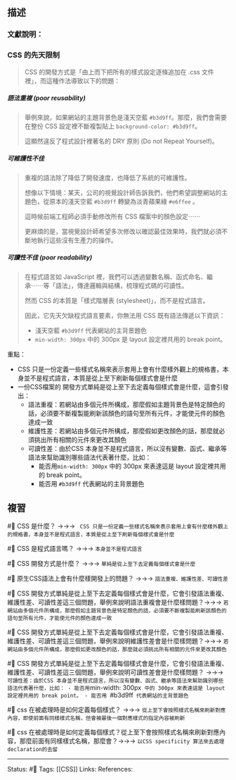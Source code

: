 

## 描述


### 文獻說明：

### CSS 的先天限制

> CSS 的開發方式是「由上而下把所有的樣式設定逐條追加在 .css 文件裡」，而這種作法導致以下的問題：

##### 語法重複 (poor reusability)

> 舉例來說，如果網站的主題背景色是淺天空藍 `#b3d9ff`。那麼，我們會需要在整份 CSS 設定裡不斷複製貼上 `background-color: #b3d9ff`。
> 
> 這顯然違反了程式設計裡著名的 DRY 原則 (Do not Repeat Yourself)。

##### 可維護性不佳

> 重複的語法除了降低了開發速度，也降低了系統的可維護性。
> 
> 想像以下情境：某天，公司的視覺設計師告訴我們，他們希望調整網站的主題色，從原本的淺天空藍 `#b3d9ff` 轉變為淡青蘋果綠 `#e6ffee` 。
> 
> 這時候前端工程師必須手動修改所有 CSS 檔案中的顏色設定⋯⋯
> 
> 更麻煩的是，當視覺設計師希望多次修改以確認最佳效果時，我們就必須不斷地執行這些沒有生產力的操作。

##### 可讀性不佳 (poor readability)

> 在程式語言如 JavaScript 裡，我們可以透過變數名稱、函式命名、繼承⋯⋯等「語法」，傳達邏輯與結構，梳理程式碼的可讀性。
> 
> 然而 CSS 的本質是「樣式階層表 (stylesheet)」，而不是程式語言。
> 
> 因此，它先天欠缺程式語言要素，你無法用 CSS 既有語法傳遞以下資訊：
> -   淺天空藍 `#b3d9ff` 代表網站的主背景題色
> -   `min-width: 300px` 中的 300px 是 layout 設定裡共用的 break point。


重點：
- CSS 只是一份定義一些樣式名稱來表示套用上會有什麼樣外觀上的規格書，本身並不是程式語言，本質是從上至下刷新每個樣式會是什麼
- 一份CSS檔案的 開發方式單純是從上至下去定義每個樣式會是什麼，這會引發出：
	- 語法重複：若網站由多個元件所構成，那麼假如主題背景色是特定顏色的話，必須要不斷複製能刷新該顏色的語句至所有元件，才能使元件的顏色達成一致
	- 維護性差：若網站由多個元件所構成，那麼假如更改顏色的話，那麼就必須挑出所有相關的元件來更改其顏色
	- 可讀性差：由於CSS 本身並不是程式語言，所以沒有變數、函式、繼承等語法來幫助識別哪些語法代表著什麼，比如：
		- 能否用`min-width: 300px` 中的 300px 來表達這是 layout 設定裡共用的 break point。
		- 能否用 `#b3d9ff` 代表網站的主背景題色

## 複習
#🧠 CSS 是什麼？ ->->-> ` CSS 只是一份定義一些樣式名稱來表示套用上會有什麼樣外觀上的規格書，本身並不是程式語言，本質是從上至下刷新每個樣式會是什麼`
<!--SR:!2022-11-02,53,250-->

#🧠 CSS 是程式語言嗎？  ->->-> `本身並不是程式語言`
<!--SR:!2022-11-28,72,250-->

#🧠 CSS  開發方式是什麼？ ->->-> `單純是從上至下去定義每個樣式會是什麼`
<!--SR:!2022-11-03,54,250-->

#🧠 原生CSS語法上會有什麼樣開發上的問題？ ->->-> `語法重複、維護性差、可讀性差`
<!--SR:!2022-09-24,6,249-->


#🧠 CSS  開發方式單純是從上至下去定義每個樣式會是什麼，它會引發語法重複、維護性差、可讀性差這三個問題，舉例來說明語法重複會是什麼樣問題？->->-> `若網站由多個元件所構成，那麼假如主題背景色是特定顏色的話，必須要不斷複製能刷新該顏色的語句至所有元件，才能使元件的顏色達成一致`
<!--SR:!2022-11-22,69,250-->

#🧠 CSS  開發方式單純是從上至下去定義每個樣式會是什麼，它會引發語法重複、維護性差、可讀性差這三個問題，舉例來說明維護性差會是什麼樣問題？->->-> `若網站由多個元件所構成，那麼假如更改顏色的話，那麼就必須挑出所有相關的元件來更改其顏色`
<!--SR:!2022-10-30,53,250-->

#🧠 CSS  開發方式單純是從上至下去定義每個樣式會是什麼，它會引發語法重複、維護性差、可讀性差這三個問題，舉例來說明可讀性差會是什麼樣問題？ ->->-> `可讀性差：由於CSS 本身並不是程式語言，所以沒有變數、函式、繼承等語法來幫助識別哪些語法代表著什麼，比如： - 能否用`min\-width: 300px` 中的 300px 來表達這是 layout 設定裡共用的 break point。 - 能否用 `\#b3d9ff` 代表網站的主背景題色`
<!--SR:!2022-10-02,28,230-->

#🧠 css 在被處理時是如何定義每個樣式？ ->->-> `從上至下會按照樣式名稱來刷新對應內容，即使前面有同樣樣式名稱，但會被最後一個對應樣式的指定內容被刷新`
<!--SR:!2022-11-29,72,250-->

#🧠 css 在被處理時是如何定義每個樣式？從上至下會按照樣式名稱來刷新對應內容，那麼前面有同樣樣式名稱，那麼會？->->-> `以CSS specificity 算法來去處理declaration的去留`
<!--SR:!2022-09-25,6,249-->


---
Status: #🌱 
Tags:
[[CSS]]
Links:
References: